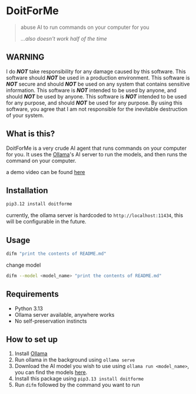 # DoitForMe
> abuse AI to run commands on your computer for you
> 
> *...also doesn't work half of the time*

## WARNING
I do ***NOT*** take responsibility for any damage caused by this software.
This software should ***NOT*** be used in a production environment.
This software is ***NOT*** secure and should ***NOT*** be used on any system that contains sensitive information.
This software is ***NOT*** intended to be used by anyone, and should ***NOT*** be used by anyone.
This software is ***NOT*** intended to be used for any purpose, and should ***NOT*** be used for any purpose.
By using this software, you agree that I am not responsible for the inevitable destruction of your system.

## What is this?
DoitForMe is a very crude AI agent that runs commands on your computer for you.
It uses the [Ollama](https://ollama.com)'s AI server to run the models, and then runs the command on your computer.

a demo video can be found [here](https://www.youtube.com/watch?v=GU6c7BruAYg)

## Installation
```bash
pip3.12 install doitforme
```
currently, the ollama server is hardcoded to `http://localhost:11434`, this will be configurable in the future.

## Usage
```bash
difm "print the contents of README.md"
```
change model
```bash
difm --model <model_name> "print the contents of README.md"
```

## Requirements
- Python 3.13
- Ollama server available, anywhere works
- No self-preservation instincts

## How to set up
1. Install [Ollama](https://ollama.com/download)
2. Run ollama in the background using `ollama serve`
3. Download the AI model you wish to use using `ollama run <model_name>`, you can find the models [here](https://ollama.com/search).
4. Install this package using `pip3.13 install doitforme`
5. Run `difm` followed by the command you want to run
